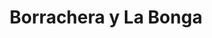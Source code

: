 ---
title: Borrachera y La Bonga
nombre_comunidad: Borrachera y La Bonga
municipio: El Bagre
departamento: Antioquia
descripcion: >-
  Son dos comunidades que quedan muy cerca, en total 90 familias (60 en la
  borrachera y 30 en La bonga), ubicada a 60 minutos de  la cabecera municipal
  por carretera destapada.  La mayoría del suelo de la comunidad está en reserva
  Forestal. Son apicultores y agricultores. Sobre sale la importancia de las
  juntanzas a ritos religiosos en la comunidad. las dos veredas hacen parte del
  proceso de Reparación Colectiva Corregimiento de Puerto lópez. hacen parte del
  proceso de tejedores y tejedoras de Entrelazando de la Unidad de Víctimas. 
num_personas: 0
num_familias: 90
min_distancia_casco_urbano: 60
km_distancia_casco_urbano: 18
vias_acceso: >-
  Se puede acceder mediante carretera destapada, por lo que se aconseja llegar
  en 4*4 ya que el estado de la vía es regular y hay riesgos de derrumbe
infraestructura_comunitaria:
  - Instituciones educativas (IE)
  - Espacios deportivos
  - Caseta comunal
notas_infraestructura_comunitaria: Caseta comunal en las dos veredas.
liderazgo_comunidad:
  - La JAC está funcionando en las dos veredas
  - ' y están conformados los comites de trabajo'
  - ' salud y convivencia. La unidad productiva Apicola ha permitido que las familias trabajen en ambas comunidades.'
inclusion_diversidad_genero: >-
  Hay una organización de mujeres que se conformó  hace 9 meses para la
  participación de un proyecto, pero en el momento no funciona, no hay
  organización de  jóvenes
comentarios_conectividad: >-
  No hay acceso a intenet solo funciona con antenas satelitales que algunas
  familias compran y venden los datos, En la IE están instalando una antena pero
  según el técnico, ésta no funcionará adecuadamente por una interferencia con
  una montaña
punto_SOLE: Institución educativa
comentarios_punto_SOLE:
  - Institución Educativa Borrachera.
ppales_actividades_economicas_vocacion_productiva:
  - Agricultura
  - Apicultura
  - Pesca
  - Reserva Forestal
  - Minería
comentarios_ppales_actividades_economicas_vocacion_productiva: null
comunidad_sostenible_uso_suelo: >-
  Todo el territorio rural del Bagre se encuentra en reserva forestal, lo que
  limita el uso del suelo.
org_con_proyeccion:
  - Gente y Bosque
  - Trópico Diverso
  - Campo Dulce
  - Unidad productiva de café
servicios_publicos_comunidades_focalizadas: []
comunidades_focalizadas_educacion_infraestructura_educativa: []
comunidades_focalizadas_practicas_organizativas:
  - Junta de Acción Comunal
  - Cultos religiosos
  - Asambleas comunitarias
  - Proyecto productivo Apícola
conectividad_minima: Malo
iniciativas_priorizadas:
  - Apicultura
org_focalizada:
  - Gente y bosque
  - Asociación de apicultores del bajo Cauca y sur de Bolívar
  - Campo Dulce
  - Trópico Diverso
riesgo: ''
otros_programas_USAID:
  - 'No'
alianzas_colaboradores:
  - >-
    Trópico diverso (Fondos OCAD-PAZ)- PDET Aula educativa para los estudiantes
    de bachillerato
posibilidad_iniciativas_conjuntas_aliados_2: []
actividades_ocio:
  - Fútbol
  - Torneos deportivos
medios_comunicacion_narrativas_locales:
  - Medio Municipal
  - Radio Vida
  - Emisora La Nuestra
  - Emisora Latina Stereo
num_visitas_realizadas: 4
num_diagnosticos_rurales_participativos_realizados: 1
infraestructura_salud_atencion_psicosocial:
  - Proceso de reparación colectiva
  - >-
    Proceso de tejedores y tejedoras de la estrategia Entrelazando de la Unidad
    de Víctimas
notas_infraestructura_salud_atencion_psicosocial: >-
  Las dos veredas hacen parte del proceso de reparación colectiva (Corregimiento
  de Puerto López) y del proceso de tejedores y tejedoras de la estrategia
  Entrelazando de la Unidad de Víctimas.
num_visitas_predio: 20
url: /reportes/borrachera-y-la-bonga
layout: comunidad
download_file: /reportes/borrachera-y-la-bonga.pdf

---